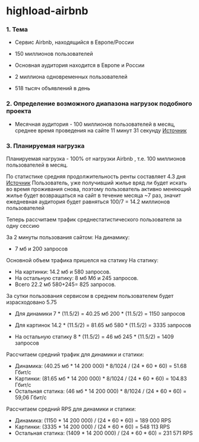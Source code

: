 # highload-airbnb

### 1. Тема
* Сервис Airbnb, находящийся в Европе/России

* 150 миллионов пользователей
* Основная аудитория находится в Европе и России
* 2 миллиона одновременных пользователей
* 518 тысяч объявлений в день

### 2. Определение возможного диапазона нагрузок подобного проекта
* Месячная аудитория - 100 миллионов пользователей в месяц, 
среднее время проведения на сайте 11 минут 31 секунду
[Источник](https://ipropertymanagement.com/research/airbnb-statistics)

### 3. Планируемая нагрузка

Планируемая нагрузка - 100% от нагрузки Airbnb , т.е.
100 миллионов пользователей в месяц.

По статистике средняя продолжительность ренты составляет 4.3 дня [Источник](https://ipropertymanagement.com/research/airbnb-statistics)
Пользователь, уже получивший жилье вряд ли будет искать во время проживания снова, поэтому
пользователь активно меняющий жилье будет возвращаться на сайт в течение месяца ~7 раз, 
значит ежедневная аудитория будет равняться  100/7 = 14.2 миллионов  пользователей 

Теперь рассчитаем трафик среднестатистического пользователя за одну сессию

За 2 минуты  пользования сайтом:
На динамику:  
* 7 мб и 200 запросов

Основной объем трафика пришелся на статику
На статику: 
*  На картинки: 14.2 мб и 580 запросов.
* На остальную статику: 8 мб  Мб и 245 запросов.
* Всего 22.2 мб 580+245= 825 запросов.

За сутки пользования сервисом в среднем пользователем будет израсходовано 5.75
* Для динамики 7 * (11.5/2) = 40.25 мб
200 * (11.5/2) = 1150 запросов

* Для картинок 14.2 * (11.5/2) = 81.65 мб
580 * (11.5/2) = 3335 запросов

* На остальную статику 8 * (11.5/2) = 46 мб 
245  * (11.5/2) = 1409 запросов

Расcчитаем средний трафик для динамики и статики: 
- Динамика: (40.25 мб * 14 200 000) * 8/1024 / (24 * 60 * 60) = 51.68 Гбит/с
- Картинки: (81.65 мб * 14 200 000) * 8/1024 / (24 * 60 * 60) = 104.83 Гбит/c
- Остальная статика: (46 мб * 14 200 000) * 8/1024 / (24 * 60 * 60) = 59,06 Гбит/c

Расcчитаем средний RPS для динамики и статики: 
- Динамика: (1150 * 14 200 000) / (24 * 60 * 60) = 189 000 RPS
- Картинки: (3335 * 14 200 000) / (24 * 60 * 60) =  548 113 RPS
- Остальная статика: (1409 * 14 200 000) / (24 * 60 * 60) = 231 571 RPS



